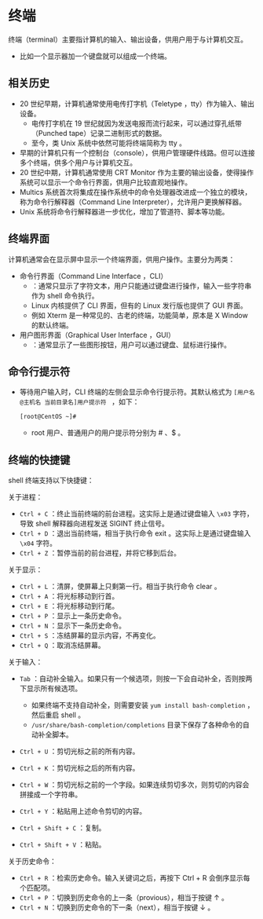 # 终端

终端（terminal）主要指计算机的输入、输出设备，供用户用于与计算机交互。
- 比如一个显示器加一个键盘就可以组成一个终端。

## 相关历史

- 20 世纪早期，计算机通常使用电传打字机（Teletype ，tty）作为输入、输出设备。
  - 电传打字机在 19 世纪就因为发送电报而流行起来，可以通过穿孔纸带（Punched tape）记录二进制形式的数据。
  - 至今，类 Unix 系统中依然可能将终端简称为 tty 。
- 早期的计算机只有一个控制台（console），供用户管理硬件线路。但可以连接多个终端，供多个用户与计算机交互。
- 20 世纪中期，计算机通常使用 CRT Monitor 作为主要的输出设备，使得操作系统可以显示一个命令行界面，供用户比较直观地操作。
- Multics 系统首次将集成在操作系统中的命令处理器改进成一个独立的模块，称为命令行解释器（Command Line Interpreter），允许用户更换解释器。
- Unix 系统将命令行解释器进一步优化，增加了管道符、脚本等功能。

## 终端界面

计算机通常会在显示屏中显示一个终端界面，供用户操作。主要分为两类：
- 命令行界面（Command Line Interface ，CLI）
  - ：通常只显示了字符文本，用户只能通过键盘进行操作，输入一些字符串作为 shell 命令执行。
  - Linux 内核提供了 CLI 界面，但有的 Linux 发行版也提供了 GUI 界面。
  - 例如 Xterm 是一种常见的、古老的终端，功能简单，原本是 X Window 的默认终端。
- 用户图形界面（Graphical User Interface ，GUI）
  - ：通常显示了一些图形按钮，用户可以通过键盘、鼠标进行操作。

## 命令行提示符

- 等待用户输入时，CLI 终端的左侧会显示命令行提示符。其默认格式为 `[用户名@主机名 当前目录名]用户提示符 ` ，如下：
  ```sh
  [root@CentOS ~]#
  ```
  - root 用户、普通用户的用户提示符分别为 # 、$ 。

## 终端的快捷键

shell 终端支持以下快捷键：

关于进程：
- `Ctrl + C` ：终止当前终端的前台进程。这实际上是通过键盘输入 `\x03` 字符，导致 shell 解释器向进程发送 SIGINT 终止信号。
- `Ctrl + D` ：退出当前终端，相当于执行命令 exit 。这实际上是通过键盘输入 `\x04` 字符。
- `Ctrl + Z` ：暂停当前的前台进程，并将它移到后台。

关于显示：
- `Ctrl + L` ：清屏，使屏幕上只剩第一行。相当于执行命令 clear 。
- `Ctrl + A` ：将光标移动到行首。
- `Ctrl + E` ：将光标移动到行尾。
- `Ctrl + P` ：显示上一条历史命令。
- `Ctrl + N` ：显示下一条历史命令。
- `Ctrl + S` ：冻结屏幕的显示内容，不再变化。
- `Ctrl + Q` ：取消冻结屏幕。

关于输入：
- `Tab` ：自动补全输入。如果只有一个候选项，则按一下会自动补全，否则按两下显示所有候选项。
  - 如果终端不支持自动补全，则需要安装 `yum install bash-completion` ，然后重启 shell 。
  - `/usr/share/bash-completion/completions` 目录下保存了各种命令的自动补全脚本。

- `Ctrl + U` ：剪切光标之前的所有内容。
- `Ctrl + K` ：剪切光标之后的所有内容。
- `Ctrl + W` ：剪切光标之前的一个字段。如果连续剪切多次，则剪切的内容会拼接成一个字符串。
- `Ctrl + Y` ：粘贴用上述命令剪切的内容。
- `Ctrl + Shift + C` ：复制。
- `Ctrl + Shift + V` ：粘贴。

关于历史命令：
- `Ctrl + R` ：检索历史命令。输入关键词之后，再按下 Ctrl + R 会倒序显示每个匹配项。
- `Ctrl + P` ：切换到历史命令的上一条（provious），相当于按键 ↑ 。
- `Ctrl + N` ：切换到历史命令的下一条（next），相当于按键 ↓ 。
